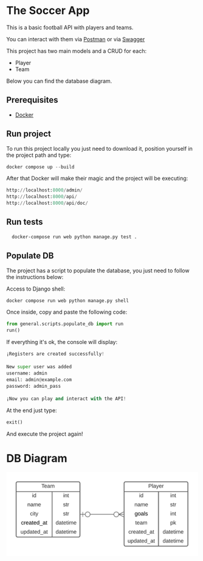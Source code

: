 # The Soccer App

This is a basic football API with players and teams.

You can interact with them via 
[Postman]("https://api.postman.com/collections/17143949-2d67e437-a117-4124-aa06-236e39f05714?access_key=PMAT-01GPP8YNJP8S97AXG9NPVMGDQW") or via [Swagger]("http://146.190.164.103/api/doc/")

This project has two main models and a CRUD for each:

- Player
- Team

Below you can find the database diagram.

## Prerequisites

- [Docker](https://docs.docker.com/get-docker/)

## Run project

To run this project locally you just need to download it, position yourself in the project path and type:

```python
docker compose up --build
```

After that Docker will make their magic and the project will be executing:

```python
http://localhost:8000/admin/
http://localhost:8000/api/
http://localhost:8000/api/doc/
```

## Run tests

```bash
  docker-compose run web python manage.py test .
```

## Populate DB

The project has a script to populate the database, you just need to follow the instructions below:

Access to Django shell:

```python
docker compose run web python manage.py shell
```

Once inside, copy and paste the following code:

```python
from general.scripts.populate_db import run
run()
```

If everything it's ok, the console will display:

```python
¡Registers are created successfully!

New super user was added
username: admin
email: admin@example.com
password: admin_pass

¡Now you can play and interact with the API!
```

At the end just type:
```python
exit()
```

And execute the project again!

# DB Diagram
![DB Diagram](https://github.com/ArmandoVn/test_2_xerpa/blob/development/DB_Diagram.png)
